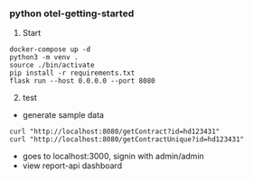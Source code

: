 ### python otel-getting-started 

1. Start
```
docker-compose up -d
python3 -m venv .
source ./bin/activate
pip install -r requirements.txt
flask run --host 0.0.0.0 --port 8080
```

2. test
* generate sample data
```
curl "http://localhost:8080/getContract?id=hd123431"
curl "http://localhost:8080/getContractUnique?id=hd123431"
```
* goes to localhost:3000, signin with admin/admin
* view report-api dashboard
